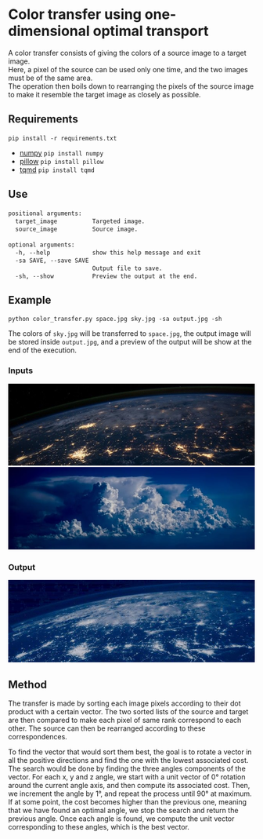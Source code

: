 # Color transfer using one-dimensional optimal transport

A color transfer consists of giving the colors of a source image to a target image.<br>
Here, a pixel of the source can be used only one time, and the two images must be of the same area.<br>
The operation then boils down to rearranging the pixels of the source image to make it resemble the target image as 
closely as possible.

## Requirements

```
pip install -r requirements.txt
```

- [numpy](https://pypi.org/project/numpy/) ```pip install numpy```
- [pillow](https://pypi.org/project/Pillow/) ```pip install pillow```
- [tqmd](https://pypi.org/project/tqdm/) ```pip install tqmd```

## Use

```
positional arguments:
  target_image          Targeted image.
  source_image          Source image.

optional arguments:
  -h, --help            show this help message and exit
  -sa SAVE, --save SAVE
                        Output file to save.
  -sh, --show           Preview the output at the end.
```

## Example

```
python color_transfer.py space.jpg sky.jpg -sa output.jpg -sh
```
The colors of `sky.jpg` will be transferred to `space.jpg`, the output image will be stored inside `output.jpg`,
and a preview of the output will be show at the end of the execution.

### Inputs

![space](space.jpg)
![sky](sky.jpg)

### Output

![output](output.jpg)

## Method

The transfer is made by sorting each image pixels according to their dot product with a certain vector.
The two sorted lists of the source and target are then compared to make each pixel of same rank correspond to each 
other.
The source can then be rearranged according to these correspondences.

To find the vector that would sort them best, the goal is to rotate a vector in all the positive directions and find the 
one with the lowest associated cost.
The search would be done by finding the three angles components of the vector.
For each x, y and z angle, we start with a unit vector of 0° rotation around the current angle axis, and then compute
its associated cost.
Then, we increment the angle by 1°, and repeat the process until 90° at maximum.
If at some point, the cost becomes higher than the previous one, meaning that we have found an optimal angle, we stop 
the search and return the previous angle.
Once each angle is found, we compute the unit vector corresponding to these angles, which is the best vector.